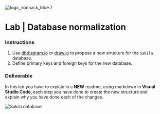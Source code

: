 ![logo_ironhack_blue 7](https://user-images.githubusercontent.com/23629340/40541063-a07a0a8a-601a-11e8-91b5-2f13e4e6b441.png)

# Lab | Database normalization

### Instructions

1. Use [dbdiagram.io](https://dbdiagram.io/home) or [draw.io](https://draw.io) to propose a new structure for the `Sakila` database.
2. Define primary keys and foreign keys for the new database.

### Deliverable

In this lab you have to explain in a **NEW** readme, using markdown in **Visual Studio Code**, each step you have done to create the new structure and explain why you have done each of the changes.


![Sakila database](https://education-team-2020.s3-eu-west-1.amazonaws.com/data-analytics/3.4-lab-sakila-normalization.png)
